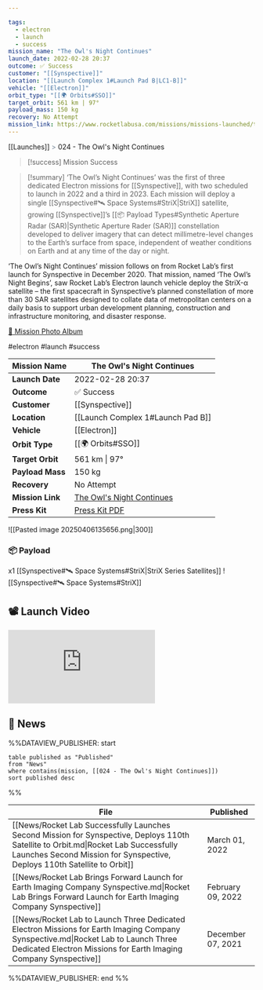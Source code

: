 ```yaml
---

tags:
  - electron
  - launch
  - success
mission_name: "The Owl's Night Continues"
launch_date: 2022-02-28 20:37
outcome: ✅ Success
customer: "[[Synspective]]"
location: "[[Launch Complex 1#Launch Pad B|LC1-B]]"
vehicle: "[[Electron]]"
orbit_type: "[[🌍 Orbits#SSO]]"
target_orbit: 561 km | 97°  
payload_mass: 150 kg
recovery: No Attempt
mission_link: https://www.rocketlabusa.com/missions/missions-launched/the-owls-night-continues/
---
```

[[Launches]]  <span style="color: LightSlateGray">></span>  024 - The Owl's Night Continues

>[!success] Mission Success

>[!summary]
‘The Owl’s Night Continues’ was the first of three dedicated Electron missions for [[Synspective]], with two scheduled to launch in 2022 and a third in 2023. Each mission will deploy a single [[Synspective#🛰️ Space Systems#StriX|StriX]] satellite, growing [[Synspective]]’s [[📦 Payload Types#Synthetic Aperture Radar (SAR)|Synthetic Aperture Rader (SAR)]] constellation developed to deliver imagery that can detect millimetre-level changes to the Earth’s surface from space, independent of weather conditions on Earth and at any time of the day or night.
>
‘The Owl’s Night Continues’ mission follows on from Rocket Lab’s first launch for Synspective in December 2020. That mission, named ‘The Owl’s Night Begins’, saw Rocket Lab’s Electron launch vehicle deploy the StriX-α satellite – the first spacecraft in Synspective’s planned constellation of more than 30 SAR satellites designed to collate data of metropolitan centers on a daily basis to support urban development planning, construction and infrastructure monitoring, and disaster response.
>
[📸 Mission Photo Album](https://www.flickr.com/photos/rocketlab/albums/72177720301776244/)

#electron #launch #success

| **Mission Name** | The Owl's Night Continues                                                                                      |
| ---------------- | -------------------------------------------------------------------------------------------------------------- |
| **Launch Date**  | 2022-02-28 20:37                                                                                               |
| **Outcome**      | ✅ Success                                                                                                      |
| **Customer**     | [[Synspective]]                                                                                                |
| **Location**     | [[Launch Complex 1#Launch Pad B]]                                                                              |
| **Vehicle**      | [[Electron]]                                                                                                   |
| **Orbit Type**   | [[🌍 Orbits#SSO]]                                                                                              |
| **Target Orbit** | 561 km &#124; 97°                                                                                              |
| **Payload Mass** | 150 kg                                                                                                         |
| **Recovery**     | No Attempt                                                                                                     |
| **Mission Link** | [The Owl's Night Continues](https://www.rocketlabusa.com/missions/missions-launched/the-owls-night-continues/) |
| **Press Kit**    | [Press Kit PDF](https://rocketlabcorp.com/assets/Uploads/Rocket-Lab-The-Owls-Night-Continues-Press-Kit.pdf)    |


![[Pasted image 20250406135656.png|300]]

### 📦 Payload

x1 [[Synspective#🛰️ Space Systems#StriX|StriX Series Satellites]] ![[Synspective#🛰️ Space Systems#StriX]]

## 📽️ Launch Video

<div class="responsive-video">
<iframe src="https://www.youtube.com/embed/MjfNJjTyfKY" title="Rocket Lab&#39;s Electron - The Owl&#39;s Night Continues Mission" frameborder="0" allow="accelerometer; autoplay; clipboard-write; encrypted-media; gyroscope; picture-in-picture; web-share" referrerpolicy="strict-origin-when-cross-origin" allowfullscreen></iframe>     
</div>

## 📰 News
%%DATAVIEW_PUBLISHER: start
```
table published as "Published"
from "News"
where contains(mission, [[024 - The Owl's Night Continues]])
sort published desc
```
%%

| File                                                                                                                                                                                                             | Published         |
| ---------------------------------------------------------------------------------------------------------------------------------------------------------------------------------------------------------------- | ----------------- |
| [[News/Rocket Lab Successfully Launches Second Mission for Synspective, Deploys 110th Satellite to Orbit.md\|Rocket Lab Successfully Launches Second Mission for Synspective, Deploys 110th Satellite to Orbit]] | March 01, 2022    |
| [[News/Rocket Lab Brings Forward Launch for Earth Imaging Company Synspective.md\|Rocket Lab Brings Forward Launch for Earth Imaging Company Synspective]]                                                       | February 09, 2022 |
| [[News/Rocket Lab to Launch Three Dedicated Electron Missions for Earth Imaging Company Synspective.md\|Rocket Lab to Launch Three Dedicated Electron Missions for Earth Imaging Company Synspective]]           | December 07, 2021 |

%%DATAVIEW_PUBLISHER: end %%